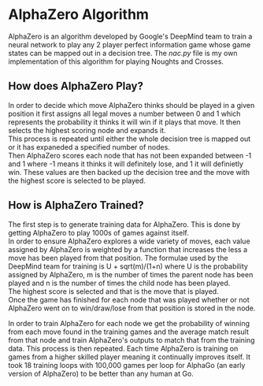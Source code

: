 # AlphaZero Algorithm

AlphaZero is an algorithm developed by Google's DeepMind team to train a neural network to play any 2 player perfect information game whose game states can be mapped 
out in a decision tree. The *nac.py* file is my own implementation of this algorithm for playing Noughts and Crosses.

## How does AlphaZero Play?

In order to decide which move AlphaZero thinks should be played in a given position it first assigns all legal moves a number between 0 and 1 which represents the 
probability it thinks it will win if it plays that move. It then selects the highest scoring node and expands it. \
This process is repeated until either the whole decision tree is mapped out or it has expaneded a specified number of nodes. \
Then AlphaZero scores each node that has not been expanded between -1 and 1 where -1 means it thinks it will definitely lose, and 1 it will definietly win. These 
values are then backed up the decision tree and the move with the highest score is selected to be played.

## How is AlphaZero Trained?

The first step is to generate training data for AlphaZero. This is done by getting AlphaZero to play 1000s of games against itself. \
In order to ensure AlphaZero explores a wide variety of moves, each value assigned by AlphaZero is weighted by a function that increases the less a move has been 
played from that position. The formulae used by the DeepMind team for training is U + sqrt(m)/(1+n) where U is the probability assigned by AlphaZero, m is the number 
of times the parent node has been played and n is the number of times the child node has been played. \
The highest score is selected and that is the move that is played. \
Once the game has finished for each node that was played whether or not AlphaZero went on to win/draw/lose from that position is stored in the node.

In order to train AlphaZero for each node we get the probability of winning from each move found in the training games and the average match result from that node
and train AlphaZero's outputs to match that from the training data. This process is then repeated. Each time AlphaZero is training on games from a higher skilled 
player meaning it continually improves itself. It took 18 training loops with 100,000 games per loop for AlphaGo (an early version of AlphaZero) to be better than 
any human at Go.
